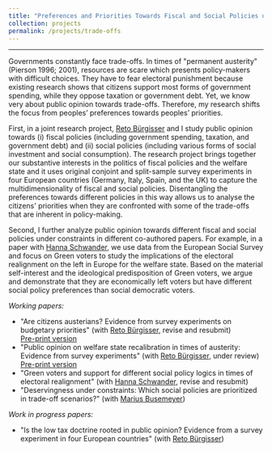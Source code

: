 ```yaml
---
title: "Preferences and Priorities Towards Fiscal and Social Policies under Constraints"
collection: projects
permalink: /projects/trade-offs
---
```


------

Governments constantly face trade-offs. In times of "permanent austerity" (Pierson 1996; 2001), resources are scare which presents policy-makers with difficult choices. They have to fear electoral punishment because existing research shows that citizens support most forms of government spending, while they oppose taxation or government debt. Yet, we know very about public opinion towards trade-offs. Therefore, my research shifts the focus from peoples’ preferences towards peoples’ priorities.

First, in a joint research project, [Reto Bürgisser](https://www.ipw.unibe.ch/ueber_uns/personen/dr_buergisser_reto/index_ger.html) and I study public opinion towards (i) fiscal policies (including government spending, taxation, and government debt) and (ii) social policies (including various forms of social investment and social consumption). The research project brings together our substantive interests in the politics of fiscal policies and the welfare state and it uses original conjoint and split-sample survey experiments in four European countries (Germany, Italy, Spain, and the UK) to capture the multidimensionality of fiscal and social policies. Disentangling the preferences towards different policies in this way allows us to analyse the citizens' priorities when they are confronted with some of the trade-offs that are inherent in policy-making.  

Second, I further analyze public opinion towards different fiscal and social policies under constraints in different co-authored papers. For example, in a paper with [Hanna Schwander](www.schander-hanna.ch), we use data from the European Social Survey and focus on Green voters to study the implications of the electoral realignment on the left in Europe for the welfare state. Based on the material self-interest and the ideological predisposition of Green voters, we argue and demonstrate that they are economically left voters but have different social policy preferences than social democratic voters. 

*Working papers:*

* "Are citizens austerians? Evidence from survey experiments on budgetary priorities" (with [Reto Bürgisser](https://scholar.google.com/citations?user=RL6fT8MAAAAJ&hl=de), revise and resubmit) <br/>
[Pre-print version](https://osf.io/preprints/socarxiv/gw5ea/)
* "Public opinion on welfare state recalibration in times of austerity: Evidence from survey experiments" (with [Reto Bürgisser](https://scholar.google.com/citations?user=RL6fT8MAAAAJ&hl=de), under review) <br/>
[Pre-print version](https://osf.io/preprints/socarxiv/uj6eq/)
* "Green voters and support for different social policy logics in times of electoral realignment" (with [Hanna Schwander](www.schander-hanna.ch), revise and resubmit)
* "Deservingness under constraints: Which social policies are prioritized in trade-off scenarios?" (with [Marius Busemeyer](https://www.polver.uni-konstanz.de/en/busemeyer/team/prof-marius-r-busemeyer/))

*Work in progress papers:*
* "Is the low tax doctrine rooted in public opinion? Evidence from a survey experiment in four European countries" (with [Reto Bürgisser](https://www.ipw.unibe.ch/ueber_uns/personen/dr_buergisser_reto/index_ger.html))

